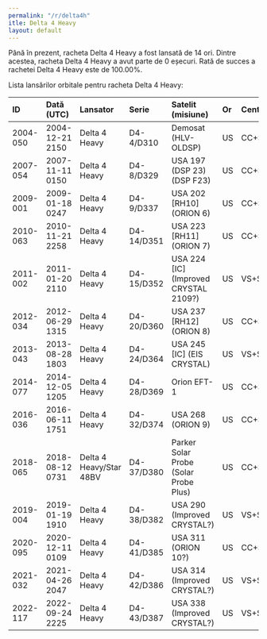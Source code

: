 ```yaml
---
permalink: "/r/delta4h"
itle: Delta 4 Heavy
layout: default
---
```


Până în prezent, racheta Delta 4 Heavy a fost lansată de 14 ori.
Dintre acestea, racheta Delta 4 Heavy a avut parte de 0 eșecuri.
Rată de succes a rachetei Delta 4 Heavy este de 100.00%.

Lista lansărilor orbitale pentru racheta Delta 4 Heavy:


| ID       | Dată (UTC)      | Lansator                | Serie      | Satelit (misiune)                          | Or   | Centru    | R   |
|:---------|:----------------|:------------------------|:-----------|:-------------------------------------------|:-----|:----------|:----|
| 2004-050 | 2004-12-21 2150 | Delta 4 Heavy           | D4-4/D310  | Demosat (HLV-OLDSP)                        | US   | CC+SLC37B | S   |
| 2007-054 | 2007-11-11 0150 | Delta 4 Heavy           | D4-8/D329  | USA 197 (DSP 23) (DSP F23)                 | US   | CC+SLC37B | S   |
| 2009-001 | 2009-01-18 0247 | Delta 4 Heavy           | D4-9/D337  | USA 202       [RH10] (ORION 6)             | US   | CC+SLC37B | S   |
| 2010-063 | 2010-11-21 2258 | Delta 4 Heavy           | D4-14/D351 | USA 223      [RH11] (ORION 7)              | US   | CC+SLC37B | S   |
| 2011-002 | 2011-01-20 2110 | Delta 4 Heavy           | D4-15/D352 | USA 224      [IC] (Improved CRYSTAL 2109?) | US   | VS+SLC6   | S   |
| 2012-034 | 2012-06-29 1315 | Delta 4 Heavy           | D4-20/D360 | USA 237      [RH12] (ORION 8)              | US   | CC+SLC37B | S   |
| 2013-043 | 2013-08-28 1803 | Delta 4 Heavy           | D4-24/D364 | USA 245      [IC] (EIS CRYSTAL)            | US   | VS+SLC6   | S   |
| 2014-077 | 2014-12-05 1205 | Delta 4 Heavy           | D4-28/D369 | Orion EFT-1                                | US   | CC+SLC37B | S   |
| 2016-036 | 2016-06-11 1751 | Delta 4 Heavy           | D4-32/D374 | USA 268 (ORION 9)                          | US   | CC+SLC37B | S   |
| 2018-065 | 2018-08-12 0731 | Delta 4 Heavy/Star 48BV | D4-37/D380 | Parker Solar Probe (Solar Probe Plus)      | US   | CC+SLC37B | S   |
| 2019-004 | 2019-01-19 1910 | Delta 4 Heavy           | D4-38/D382 | USA 290 (Improved CRYSTAL?)                | US   | VS+SLC6   | S   |
| 2020-095 | 2020-12-11 0109 | Delta 4 Heavy           | D4-41/D385 | USA 311 (ORION 10?)                        | US   | CC+SLC37B | S   |
| 2021-032 | 2021-04-26 2047 | Delta 4 Heavy           | D4-42/D386 | USA 314 (Improved CRYSTAL?)                | US   | VS+SLC6   | S   |
| 2022-117 | 2022-09-24 2225 | Delta 4 Heavy           | D4-43/D387 | USA 338 (Improved CRYSTAL?)                | US   | VS+SLC6   | S   |

